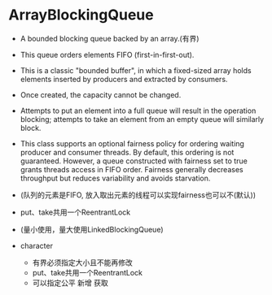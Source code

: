 # ArrayBlockingQueue

- A bounded blocking queue backed by an array.(有界)

- This queue orders elements FIFO (first-in-first-out). 

- This is a classic "bounded buffer", in which a fixed-sized array holds elements inserted by producers and extracted by consumers.

- Once created, the capacity cannot be changed.

- Attempts to put an element into a full queue will result in the operation blocking; attempts to take an element from an empty queue will similarly block.

- This class supports an optional fairness policy for ordering waiting producer and consumer threads. By default, this ordering is not guaranteed. However, a queue constructed with fairness set to true grants threads access in FIFO order. Fairness generally decreases throughput but reduces variability and avoids starvation.

- (队列的元素是FIFO, 放入取出元素的线程可以实现fairness也可以不(默认))

- put、take共用一个ReentrantLock

- (量小使用，量大使用LinkedBlockingQueue)

- character
    - 有界必须指定大小且不能再修改
    - put、take共用一个ReentrantLock 
    - 可以指定公平 新增 获取